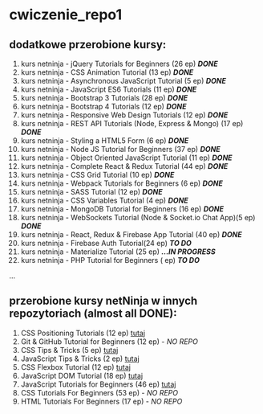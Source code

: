 # cwiczenie_repo1

## dodatkowe przerobione kursy:

1. kurs netninja - jQuery Tutorials for Beginners (26 ep) **_DONE_**
2. kurs netninja - CSS Animation Tutorial (13 ep) **_DONE_**
3. kurs netninja - Asynchronous JavaScript Tutorial (5 ep)  **_DONE_**
4. kurs netninja - JavaScript ES6 Tutorials (11 ep) **_DONE_**
5. kurs netninja - Bootstrap 3 Tutorials (28 ep) **_DONE_**
6. kurs netninja - Bootstrap 4 Tutorials (12 ep) **_DONE_**
7. kurs netninja - Responsive Web Design Tutorials (12 ep) **_DONE_**
8. kurs netninja - REST API Tutorials (Node, Express & Mongo) (17 ep) **_DONE_**
9. kurs netninja - Styling a HTML5 Form (6 ep) **_DONE_**
10. kurs netninja - Node JS Tutorial for Beginners (37 ep) **_DONE_**
11. kurs netninja - Object Oriented JavaScript Tutorial (11 ep) **_DONE_**
12. kurs netninja - Complete React & Redux Tutorial (44 ep) **_DONE_**
13. kurs netninja - CSS Grid Tutorial (10 ep)  **_DONE_**
14. kurs netninja - Webpack Tutorials for Beginners (6 ep) **_DONE_**
15. kurs netninja - SASS Tutorial (12 ep) **_DONE_**
16. kurs netninja - CSS Variables Tutorial (4 ep) **_DONE_**
17. kurs netninja - MongoDB Tutorial for Beginners (16 ep) **_DONE_**
18. kurs netninja - WebSockets Tutorial (Node & Socket.io Chat App)(5 ep) **_DONE_**
19. kurs netninja - React, Redux & Firebase App Tutorial (40 ep) **_DONE_**
20. kurs netninja - Firebase Auth Tutorial(24 ep) **_TO DO_**
21. kurs netninja - Materialize Tutorial (25 ep) **_...IN PROGRESS_**
22. kurs netninja - PHP Tutorial for Beginners ( ep) **_TO DO_**


<!-- **_...IN PROGRESS_** -->
...

## przerobione kursy netNinja w innych repozytoriach (almost all DONE):
1. CSS Positioning Tutorials (12 ep) [tutaj](https://github.com/DorotaPawlowska/kurs-netNinja-PosCSS)
2. Git & GitHub Tutorial for Beginners (12 ep) - _NO REPO_
3. CSS Tips & Tricks (5 ep) [tutaj](https://github.com/DorotaPawlowska/kurs-netNinja-TipsCSS)
4. JavaScript Tips & Tricks (2 ep) [tutaj](https://github.com/DorotaPawlowska/kurs-netNinja-TricksJS)
5. CSS Flexbox Tutorial (12 ep) [tutaj](https://github.com/DorotaPawlowska/kurs-netNinja-FlexBox)
6. JavaScript DOM Tutorial (18 ep) [tutaj](https://github.com/DorotaPawlowska/kurs-netNinja-JS/tree/JS-DOM-tuts)
7. JavaScript Tutorials for Beginners (46 ep) [tutaj](https://github.com/DorotaPawlowska/kurs-netNinja-JS/tree/master)
8. CSS Tutorials For Beginners (53 ep) - _NO REPO_
9. HTML Tutorials For Beginners (17 ep) - _NO REPO_
